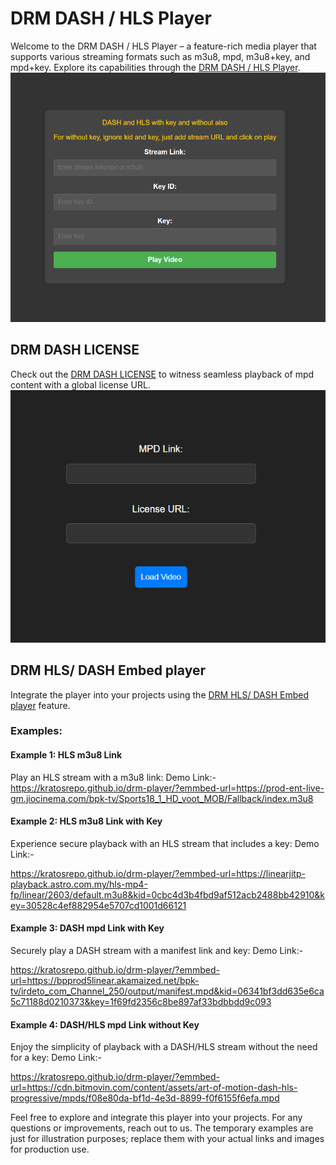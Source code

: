 # DRM DASH / HLS Player

Welcome to the DRM DASH / HLS Player – a feature-rich media player that supports various streaming formats such as m3u8, mpd, m3u8+key, and mpd+key. Explore its capabilities through the [DRM DASH / HLS Player](https://kratosrepo.github.io/drm-player/).
![DRM DASH / HLS Player Screenshot](screenshot.png)


## DRM DASH LICENSE

Check out the [DRM DASH LICENSE](https://kratosrepo.github.io//drm-player/mpdLI) to witness seamless playback of mpd content with a global license URL.
![DRM DASH LICENSE Screenshot](screenshot2.png)
## DRM HLS/ DASH Embed player

Integrate the player into your projects using the [DRM HLS/ DASH Embed player](https://kratosrepo.github.io/drm-player/?emmbed-url=) feature.


### Examples:

#### Example 1: HLS m3u8 Link

Play an HLS stream with a m3u8 link:
Demo Link:-
https://kratosrepo.github.io/drm-player/?emmbed-url=https://prod-ent-live-gm.jiocinema.com/bpk-tv/Sports18_1_HD_voot_MOB/Fallback/index.m3u8

#### Example 2: HLS m3u8 Link with Key

Experience secure playback with an HLS stream that includes a key:
Demo Link:-

https://kratosrepo.github.io/drm-player/?emmbed-url=https://linearjitp-playback.astro.com.my/hls-mp4-fp/linear/2603/default.m3u8&kid=0cbc4d3b4fbd9af512acb2488bb42910&key=30528c4ef882954e5707cd1001d66121

#### Example 3: DASH mpd Link with Key

Securely play a DASH stream with a manifest link and key:
Demo Link:-

https://kratosrepo.github.io/drm-player/?emmbed-url=https://bpprod5linear.akamaized.net/bpk-tv/irdeto_com_Channel_250/output/manifest.mpd&kid=06341bf3dd635e6ca5c71188d0210373&key=1f69fd2356c8be897af33bdbbdd9c093

#### Example 4: DASH/HLS mpd Link without Key

Enjoy the simplicity of playback with a DASH/HLS stream without the need for a key:
Demo Link:-

https://kratosrepo.github.io/drm-player/?emmbed-url=https://cdn.bitmovin.com/content/assets/art-of-motion-dash-hls-progressive/mpds/f08e80da-bf1d-4e3d-8899-f0f6155f6efa.mpd

Feel free to explore and integrate this player into your projects. For any questions or improvements, reach out to us. The temporary examples are just for illustration purposes; replace them with your actual links and images for production use.
